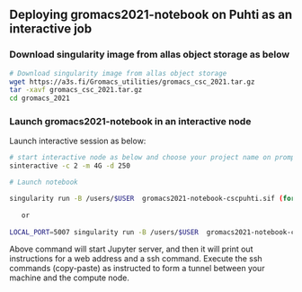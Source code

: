 

## Deploying gromacs2021-notebook on Puhti as an interactive job 

### Download singularity image from allas object storage as below

```bash
# Download singularity image from allas object storage
wget https://a3s.fi/Gromacs_utilities/gromacs_csc_2021.tar.gz
tar -xavf gromacs_csc_2021.tar.gz 
cd gromacs_2021
```

### Launch gromacs2021-notebook in an interactive node

Launch interactive session as below:

```bash
# start interactive node as below and choose your project name on prompt
sinteractive -c 2 -m 4G -d 250

# Launch notebook

singularity run -B /users/$USER  gromacs2021-notebook-cscpuhti.sif (for post-tunnel settings)
   
   or 
   
LOCAL_PORT=5007 singularity run -B /users/$USER  gromacs2021-notebook-cscpuhti.sif (for post-tunnel settings) (for pre-tunnel settings using env variable, LOCAL_PORT)

```
Above command will start Jupyter server, and then it will print out instructions for a web address and a ssh command. Execute the ssh commands (copy-paste) as instructed to form a tunnel between your machine and the compute node.
 
